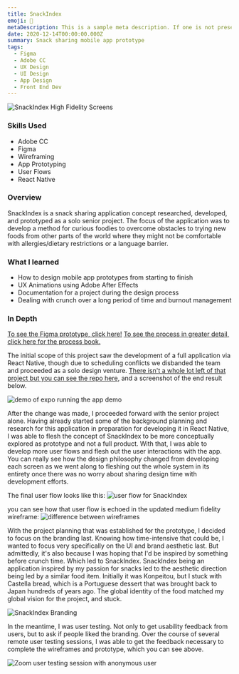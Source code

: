 ```yaml
---
title: SnackIndex
emoji: 🍰
metaDescription: This is a sample meta description. If one is not present in your page/project's front matter, the default metadata.desciption will be used instead.
date: 2020-12-14T00:00:00.000Z
summary: Snack sharing mobile app prototype
tags:
  - Figma
  - Adobe CC
  - UX Design
  - UI Design
  - App Design
  - Front End Dev
---
```


![SnackIndex High Fidelity Screens](/static/img/snackindex-header.jpg)

### Skills Used
  - Adobe CC
  - Figma
  - Wireframing
  - App Prototyping
  - User Flows
  - React Native

### Overview

SnackIndex is a snack sharing application concept researched, developed, and prototyped as a solo senior project. The focus of the application was to develop a method for curious foodies to overcome obstacles to trying new foods from other parts of the world where they might not be comfortable with allergies/dietary restrictions or a language barrier.

### What I learned
- How to design mobile app prototypes from starting to finish
- UX Animations using Adobe After Effects
- Documentation for a project during the design process
- Dealing with crunch over a long period of time and burnout management

### In Depth

[To see the Figma prototype, click here!](https://www.figma.com/file/A6dFmsegL0kVUrVGeGxQm5/Snack-Index-Wireframe?node-id=0%3A1)
[To see the process in greater detail, click here for the process book.](https://www.dropbox.com/s/bicw5ht5xsr1rzq/Ren%20Blanding%20Book%20Combined.pdf?dl=0)

The initial scope of this project saw the development of a full application via React Native, though due to scheduling conflicts we disbanded the team and proceeded as a solo design venture. [There isn't a whole lot left of that project but you can see the repo here](https://github.com/rpremi12/SnackIndex/tree/main), and a screenshot of the end result below.

![demo of expo running the app demo](/static/img/expo-screenshot.jpg)

After the change was made, I proceeded forward with the senior project alone. Having already started some of the background planning and research for this application in preparation for developing it in React Native, I was able to flesh the concept of SnackIndex to be more conceptually explored as prototype and not a full product. With that, I was able to develop more user flows and flesh out the user interactions with the app. You can really see how the design philosophy changed from developing each screen as we went along to fleshing out the whole system in its entirety once there was no worry about sharing design time with development efforts.

The final user flow looks like this:
![user flow for SnackIndex](/static/img/Flowchart-snackindex.png)

you can see how that user flow is echoed in the updated medium fidelity wireframe:
![difference between wireframes](/static/img/wireframe-comparison.jpg)

With the project planning that was established for the prototype, I decided to focus on the branding last. Knowing how time-intensive that could be, I wanted to focus very specifically on the UI and brand aesthetic last. But admittedly, it's also because I was hoping that I'd be inspired by something before crunch time. Which led to SnackIndex. SnackIndex being an application inspired by my passion for snacks led to the aesthetic direction being led by a similar food item. Initially it was Konpeitou, but I stuck with Castella bread, which is a Portuguese dessert that was brought back to Japan hundreds of years ago. The global identity of the food matched my global vision for the project, and stuck. 

![SnackIndex Branding](/static/img/snackindex-branding.jpg)

In the meantime, I was user testing. Not only to get usability feedback from users, but to ask if people liked the branding. Over the course of several remote user testing sessions, I was able to get the feedback necessary to complete the wireframes and prototype, which you can see above.

![Zoom user testing session with anonymous user](/static/img/usability-testing-edited.jpg)






